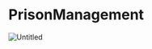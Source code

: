 # PrisonManagement

![Untitled](https://user-images.githubusercontent.com/114551800/194744433-65f5cdf6-653f-47ba-8b73-077335be55b6.png)
